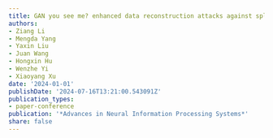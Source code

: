 ```yaml
---
title: GAN you see me? enhanced data reconstruction attacks against split inference
authors:
- Ziang Li
- Mengda Yang
- Yaxin Liu
- Juan Wang
- Hongxin Hu
- Wenzhe Yi
- Xiaoyang Xu
date: '2024-01-01'
publishDate: '2024-07-16T13:21:00.543091Z'
publication_types:
- paper-conference
publication: '*Advances in Neural Information Processing Systems*'
share: false
---
```

